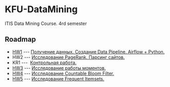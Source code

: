 # KFU-DataMining

ITIS Data Mining Course. 4rd semester

## Roadmap

* [HW1](https://github.com/ShamilNur/KFU-DataMining/tree/main/01.VK%20ITIS%20Parsing) --- [Получение данных. Создание Data Pipeline. Airflow + Python.](https://docs.google.com/document/d/1fdLQF8wYNP7QsWmn_XMUUKtwHVecplRvjyRRro9yyqw/edit)
* HW2 --- [Исследование PageRank. Парсинг сайтов.](https://docs.google.com/document/d/1GSiN4Y8aShI-0R4H5ZmKUm0axDPecKzsiA_JM0vvSEc/edit)
* KR1 --- &nbsp;[Контрольная работа.](https://docs.google.com/document/d/1dSOaC6RyWE-XyyPx5-8bVPSbEKZ6wkcL149NJBTouiI/edit)
* [HW3](https://github.com/ShamilNur/KFU-DataMining/tree/main/03.Investigation%20Moments) --- [Исследование работы моментов.](https://docs.google.com/document/d/1O5U-6k8LHjzqSRWDHJXxOMrfVcxzr2GJ64wuuFMDUS0/edit)
* [HW4](https://github.com/ShamilNur/KFU-DataMining/tree/main/04.Investigation%20CBF) --- [Исследование Countable Bloom Filter.](https://docs.google.com/document/d/1Ia_54ARjB2nq6niGwgiIWfyUZibvVFmMxCdLXL5QV2Q/edit)
* [HW5](https://github.com/ShamilNur/KFU-DataMining/tree/main/05.Frequent%20Itemsets) --- [Исследование Frequent Itemsets.]()

